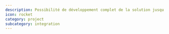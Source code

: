 ```yaml
---
description: Possibilité de développement complet de la solution jusqu'au site web ou l'interface. En utilisant la méthode "Agile", nous réalisons différents tests avec vous afin de rendre le produit final le plus efficace et érgonomique.
icon: rocket
category: project
subcategory: integration
---
```

